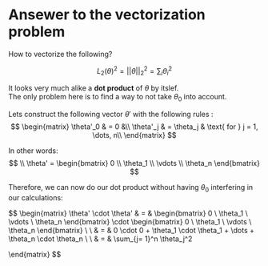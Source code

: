 # Ansewer to the vectorization problem

How to vectorize the following? 

$$
L_2(\theta)^2 = ||\theta||_2^2 = \sum_i \theta_i^2
$$ 

It looks very much alike a **dot product** of $\theta$ by itslef.  
The only problem here is to find a way to not take $\theta_0$ into account.  

Lets construct the following vector $\theta'$ with the following rules : 
$$
\begin{matrix}
\theta'_0 & = 0 &\\
\theta'_j & =  \theta_j & \text{ for } j = 1, \dots, n\\    
\end{matrix}
$$

In other words: 
$$
\\
\theta' = \begin{bmatrix}
  0 \\
  \theta_1 \\
  \vdots \\
  \theta_n
\end{bmatrix}
$$

Therefore, we can now do our dot product without having $\theta_0$ interfering in our calculations: 

$$
\begin{matrix}
\theta' \cdot \theta' & = & 
\begin{bmatrix}
  0 \\
  \theta_1 \\
  \vdots \\
  \theta_n
\end{bmatrix} \cdot \begin{bmatrix}
  0 \\
  \theta_1 \\
  \vdots \\
  \theta_n
\end{bmatrix} \\ 
\\
& = & 0 \cdot 0 + \theta_1 \cdot \theta_1 + \dots + \theta_n \cdot \theta_n \\ 
\\
& = & \sum_{j= 1}^n \theta_j^2
  
\end{matrix}
$$